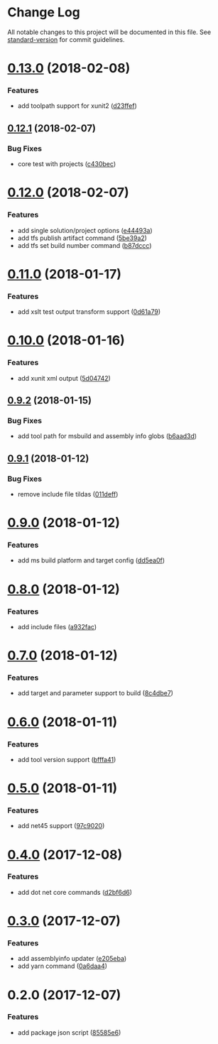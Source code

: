 # Change Log

All notable changes to this project will be documented in this file. See [standard-version](https://github.com/conventional-changelog/standard-version) for commit guidelines.

<a name="0.13.0"></a>
# [0.13.0](https://github.com/devdigital/Cake.Mix/compare/v0.12.1...v0.13.0) (2018-02-08)


### Features

* add toolpath support for xunit2 ([d23ffef](https://github.com/devdigital/Cake.Mix/commit/d23ffef))



<a name="0.12.1"></a>
## [0.12.1](https://github.com/devdigital/Cake.Mix/compare/v0.12.0...v0.12.1) (2018-02-07)


### Bug Fixes

* core test with projects ([c430bec](https://github.com/devdigital/Cake.Mix/commit/c430bec))



<a name="0.12.0"></a>
# [0.12.0](https://github.com/devdigital/Cake.Mix/compare/v0.11.0...v0.12.0) (2018-02-07)


### Features

* add single solution/project options ([e44493a](https://github.com/devdigital/Cake.Mix/commit/e44493a))
* add tfs publish artifact command ([5be39a2](https://github.com/devdigital/Cake.Mix/commit/5be39a2))
* add tfs set build number command ([b87dccc](https://github.com/devdigital/Cake.Mix/commit/b87dccc))



<a name="0.11.0"></a>
# [0.11.0](https://github.com/devdigital/Cake.Mix/compare/v0.10.0...v0.11.0) (2018-01-17)


### Features

* add xslt test output transform support ([0d61a79](https://github.com/devdigital/Cake.Mix/commit/0d61a79))



<a name="0.10.0"></a>
# [0.10.0](https://github.com/devdigital/Cake.Mix/compare/v0.9.2...v0.10.0) (2018-01-16)


### Features

* add xunit xml output ([5d04742](https://github.com/devdigital/Cake.Mix/commit/5d04742))



<a name="0.9.2"></a>
## [0.9.2](https://github.com/devdigital/Cake.Mix/compare/v0.9.1...v0.9.2) (2018-01-15)


### Bug Fixes

* add tool path for msbuild and assembly info globs ([b6aad3d](https://github.com/devdigital/Cake.Mix/commit/b6aad3d))



<a name="0.9.1"></a>
## [0.9.1](https://github.com/devdigital/Cake.Mix/compare/v0.9.0...v0.9.1) (2018-01-12)


### Bug Fixes

* remove include file tildas ([011deff](https://github.com/devdigital/Cake.Mix/commit/011deff))



<a name="0.9.0"></a>
# [0.9.0](https://github.com/devdigital/Cake.Mix/compare/v0.8.0...v0.9.0) (2018-01-12)


### Features

* add ms build platform and target config ([dd5ea0f](https://github.com/devdigital/Cake.Mix/commit/dd5ea0f))



<a name="0.8.0"></a>
# [0.8.0](https://github.com/devdigital/Cake.Mix/compare/v0.7.0...v0.8.0) (2018-01-12)


### Features

* add include files ([a932fac](https://github.com/devdigital/Cake.Mix/commit/a932fac))



<a name="0.7.0"></a>
# [0.7.0](https://github.com/devdigital/Cake.Mix/compare/v0.6.0...v0.7.0) (2018-01-12)


### Features

* add target and parameter support to build ([8c4dbe7](https://github.com/devdigital/Cake.Mix/commit/8c4dbe7))



<a name="0.6.0"></a>
# [0.6.0](https://github.com/devdigital/Cake.Mix/compare/v0.5.0...v0.6.0) (2018-01-11)


### Features

* add tool version support ([bfffa41](https://github.com/devdigital/Cake.Mix/commit/bfffa41))



<a name="0.5.0"></a>
# [0.5.0](https://github.com/devdigital/Cake.Mix/compare/v0.4.0...v0.5.0) (2018-01-11)


### Features

* add net45 support ([97c9020](https://github.com/devdigital/Cake.Mix/commit/97c9020))



<a name="0.4.0"></a>
# [0.4.0](https://github.com/devdigital/Cake.Mix/compare/v0.3.0...v0.4.0) (2017-12-08)


### Features

* add dot net core commands ([d2bf6d6](https://github.com/devdigital/Cake.Mix/commit/d2bf6d6))



<a name="0.3.0"></a>
# [0.3.0](https://github.com/devdigital/Cake.Mix/compare/v0.2.0...v0.3.0) (2017-12-07)


### Features

* add assemblyinfo updater ([e205eba](https://github.com/devdigital/Cake.Mix/commit/e205eba))
* add yarn command ([0a6daa4](https://github.com/devdigital/Cake.Mix/commit/0a6daa4))



<a name="0.2.0"></a>
# 0.2.0 (2017-12-07)


### Features

* add package json script ([85585e6](https://github.com/devdigital/Cake.Mix/commit/85585e6))
